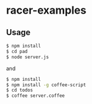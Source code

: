 racer-examples
==============

## Usage

```sh
$ npm install
$ cd pad
$ node server.js
```

and

```sh
$ npm install
$ npm install -g coffee-script
$ cd todos
$ coffee server.coffee
```